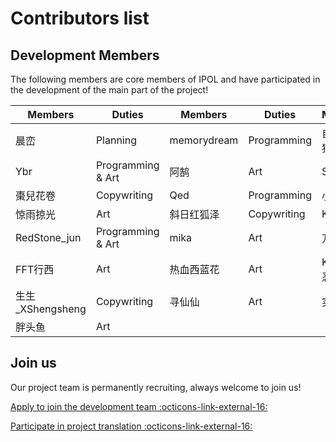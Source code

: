 # Contributors list

## Development Members

The following members are core members of IPOL and have participated in the development of the main part of the project!

| Members                             | Duties            | Members     | Duties      | Members  | Duties      |
| ----------------------------------- | ----------------- | ----------- | ----------- | -------- | ----------- |
| 晨峦                                  | Planning          | memorydream | Programming | 自然妙有猫仙人  | Programming |
| Ybr                                 | Programming & Art | 阿鹄          | Art         | SunTrIce | Copywriting |
| 棗兒花卷                                | Copywriting       | Qed         | Programming | 小鱼在家     | Art         |
| 惊雨掠光                                | Art               | 斜日红狐泽       | Copywriting | Koeri    | Musical     |
| RedStone_jun   | Programming & Art | mika        | Art         | 万炯鸣      | Programming |
| FFT行西                               | Art               | 热血西蓝花       | Art         | KILLA凌忍  | Art         |
| 生生_XShengsheng | Copywriting       | 寻仙仙         | Art         | 实心餐椅     | Art         |
| 胖头鱼                                 | Art               |             |             |          |             |

## Join us

Our project team is permanently recruiting, always welcome to join us!

[Apply to join the development team :octicons-link-external-16:](http://chenluan.mikecrm.com/JeKq3DU)

[Participate in project translation :octicons-link-external-16:](https://crowdin.com/project/cyanstars)
